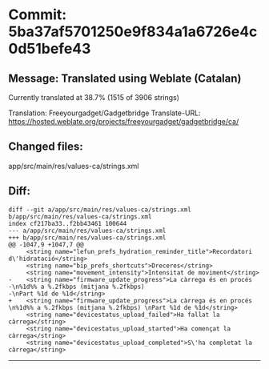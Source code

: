 # Commit: 5ba37af5701250e9f834a1a6726e4c0d51befe43
## Message: Translated using Weblate (Catalan)

Currently translated at 38.7% (1515 of 3906 strings)

Translation: Freeyourgadget/Gadgetbridge
Translate-URL: https://hosted.weblate.org/projects/freeyourgadget/gadgetbridge/ca/
## Changed files:
app/src/main/res/values-ca/strings.xml

## Diff:
```
diff --git a/app/src/main/res/values-ca/strings.xml b/app/src/main/res/values-ca/strings.xml
index cf217ba33..f2bb43461 100644
--- a/app/src/main/res/values-ca/strings.xml
+++ b/app/src/main/res/values-ca/strings.xml
@@ -1047,9 +1047,7 @@
     <string name="lefun_prefs_hydration_reminder_title">Recordatori d\'hidratació</string>
     <string name="bip_prefs_shortcuts">Dreceres</string>
     <string name="movement_intensity">Intensitat de moviment</string>
-    <string name="firmware_update_progress">La càrrega és en procés
-\n%1d%% a %.2fkbps (mitjana %.2fkbps)
-\nPart %1d de %1d</string>
+    <string name="firmware_update_progress">La càrrega és en procés \n%1d%% a %.2fkbps (mitjana %.2fkbps) \nPart %1d de %1d</string>
     <string name="devicestatus_upload_failed">Ha fallat la càrrega</string>
     <string name="devicestatus_upload_started">Ha començat la càrrega</string>
     <string name="devicestatus_upload_completed">S\'ha completat la càrrega</string>
```
-----------------------------------
